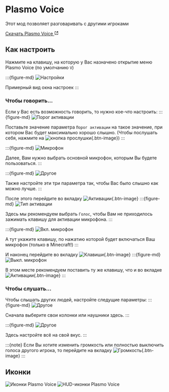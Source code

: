 # Plasmo Voice
Этот мод позволяет разговаривать с другими игроками

<a class="reference external" target="_blank" href="https://modrinth.com/plugin/plasmo-voice" rel="nofollow noopener">
    Скачать Plasmo Voice
    <svg xmlns="http://www.w3.org/2000/svg" fill="currentColor" height="1em" width="1em" stroke="none" viewBox="0 0 24 24"><path d="m13 3 3.293 3.293-7 7 1.414 1.414 7-7L21 11V3z"></path><path d="M19 19H5V5h7l-2-2H5c-1.103 0-2 .897-2 2v14c0 1.103.897 2 2 2h14c1.103 0 2-.897 2-2v-5l-2-2v7z"></path></svg>
</a>

## Как настроить
Нажмите на клавишу, на которую у Вас назначено открытие меню Plasmo Voice
(по умолчанию <code class="key">V</code>)

:::{figure-md}
![Настройки](../../_static/images/mods/plasmo_voice/settings.png)

Примерный вид окна настроек
:::

### Чтобы говорить...
Если у Вас есть возможность говорить, то нужно кое-что настроить:
:::{figure-md}
![Порог активации](../../_static/images/mods/plasmo_voice/settings_threshold.png)

Поставьте значение параметра `Порог активации` на такое значение, при котором Вас
будет максимально хорошо слышно. (Чтобы послушать себя, нажмите на ![кнопка прослушки](../../_static/images/mods/plasmo_voice/speaker_disabled.png){.btn-image})
:::

:::{figure-md}
![Микрофон](../../_static/images/mods/plasmo_voice/settings_device.png)

Далее, Вам нужно выбрать основной микрофон, которым Вы будете пользоваться.
:::

:::{figure-md}
![Другое](../../_static/images/mods/plasmo_voice/settings_other.png)

Также настройте эти три параметра так, чтобы Вас было слышно как можно лучше.
:::

После этого перейдите во вкладку ![`Активации`](../../_static/images/mods/plasmo_voice/settings_activation_tab.png){.btn-image}
:::{figure-md}
![Тип активации](../../_static/images/mods/plasmo_voice/settings_activation_type.png)

Здесь мы рекомендуем выбрать `Голос`, чтобы Вам не приходилось зажимать клавишу для активации микрофона.
:::

:::{figure-md}
![Вкл. микрофон](../../_static/images/mods/plasmo_voice/settings_activation_button.png)

А тут укажите клавишу, по нажатию которой будет включаться Ваш микрофон
(только в Minecraft!)
:::

И наконец перейдите во вкладку ![`Клавиши`](../../_static/images/mods/plasmo_voice/settings_keys_tab.png){.btn-image}
:::{figure-md}
![Выкл. микрофон](../../_static/images/mods/plasmo_voice/settings_turn_off_button.png)

В этом месте рекомендуем поставить ту же клавишу, что и во вкладке ![`Активации`](../../_static/images/mods/plasmo_voice/settings_activation_tab.png){.btn-image}
:::

### Чтобы слушать...
Чтобы слышать других людей, настройте следущие параметры:
:::{figure-md}
![Другое](../../_static/images/mods/plasmo_voice/settings_output_device.png)

Сначала выберите свои колонки или наушники здесь.
:::

:::{figure-md}
![Другое](../../_static/images/mods/plasmo_voice/settings_output_other.png)

Здесь настройте всё на свой вкус.
:::

:::{note}
Если Вы хотите изменить громкость или полностью выключить голоса другого игрока, то
перейдите на вкладку ![`Громкость`](../../_static/images/mods/plasmo_voice/settings_volume_tab.png){.btn-image}
:::

## Иконки
![Иконки Plasmo Voice](../../_static/images/mods/plasmo_voice/player_icons.png)
![HUD-иконки Plasmo Voice](../../_static/images/mods/plasmo_voice/hud_icons.png)
